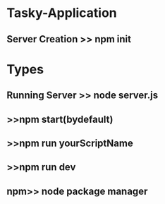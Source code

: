 # Tasky-Application


## Server Creation >> npm init

# Types
## Running Server >> node server.js
## >>npm start(bydefault)
## >>npm run yourScriptName

## >>npm run dev
## npm>> node package manager